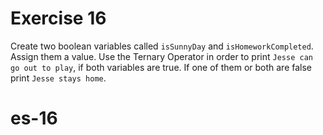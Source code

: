 # Exercise 16

Create two boolean variables called `isSunnyDay` and `isHomeworkCompleted`. Assign them a value. Use the Ternary Operator in order to print `Jesse can go out to play`, if both variables are true. If one of them or both are false print `Jesse stays home`.
# es-16
